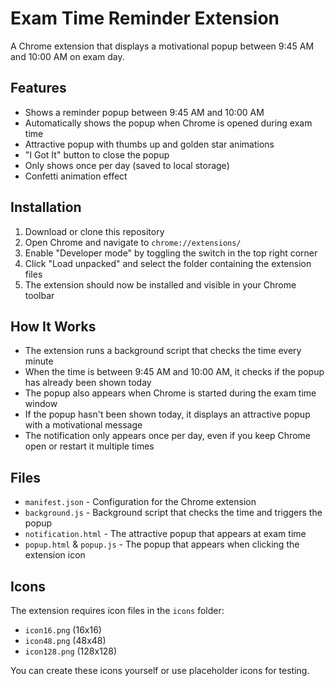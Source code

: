 # Exam Time Reminder Extension

A Chrome extension that displays a motivational popup between 9:45 AM and 10:00 AM on exam day.

## Features

- Shows a reminder popup between 9:45 AM and 10:00 AM
- Automatically shows the popup when Chrome is opened during exam time
- Attractive popup with thumbs up and golden star animations
- "I Got It" button to close the popup
- Only shows once per day (saved to local storage)
- Confetti animation effect

## Installation

1. Download or clone this repository
2. Open Chrome and navigate to `chrome://extensions/`
3. Enable "Developer mode" by toggling the switch in the top right corner
4. Click "Load unpacked" and select the folder containing the extension files
5. The extension should now be installed and visible in your Chrome toolbar

## How It Works

- The extension runs a background script that checks the time every minute
- When the time is between 9:45 AM and 10:00 AM, it checks if the popup has already been shown today
- The popup also appears when Chrome is started during the exam time window
- If the popup hasn't been shown today, it displays an attractive popup with a motivational message
- The notification only appears once per day, even if you keep Chrome open or restart it multiple times

## Files

- `manifest.json` - Configuration for the Chrome extension
- `background.js` - Background script that checks the time and triggers the popup
- `notification.html` - The attractive popup that appears at exam time
- `popup.html` & `popup.js` - The popup that appears when clicking the extension icon

## Icons

The extension requires icon files in the `icons` folder:
- `icon16.png` (16x16)
- `icon48.png` (48x48)
- `icon128.png` (128x128)

You can create these icons yourself or use placeholder icons for testing.
